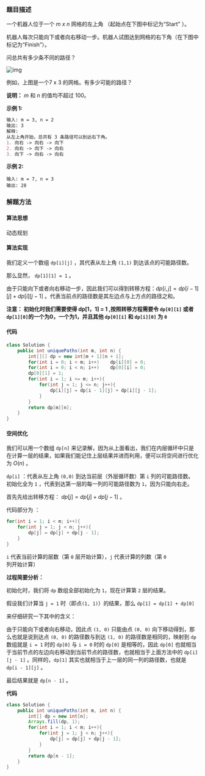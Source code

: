 ### 题目描述

一个机器人位于一个 *m x n* 网格的左上角 （起始点在下图中标记为“Start” ）。

机器人每次只能向下或者向右移动一步。机器人试图达到网格的右下角（在下图中标记为“Finish”）。

问总共有多少条不同的路径？

![img](https://assets.leetcode-cn.com/aliyun-lc-upload/uploads/2018/10/22/robot_maze.png)

例如，上图是一个7 x 3 的网格。有多少可能的路径？

**说明：** *m* 和 *n* 的值均不超过 100。

**示例 1:**

```markdown
输入: m = 3, n = 2
输出: 3
解释:
从左上角开始，总共有 3 条路径可以到达右下角。
1. 向右 -> 向右 -> 向下
2. 向右 -> 向下 -> 向右
3. 向下 -> 向右 -> 向右
```

**示例 2:**

```
输入: m = 7, n = 3
输出: 28
```

### 解题方法

#### 算法思想

动态规划

#### 算法实现

我们定义一个数组 `dp[i][j]` ，其代表从左上角 `(1,1)` 到达该点的可能路径数。

那么显然， `dp[1][1] = 1` 。

由于只能向下或者向右移动一步，因此我们可以得到转移方程：$dp[i, j] = dp[i - 1][j] + dp[i][j - 1]$ 。代表当前点的路径数是其左边点与上方点的路径之和。

**注意： 初始化时我们需要使得 dp[1，1] = 1 ,按照转移方程需要令 `dp[0][1]` 或者 `dp[1][0]`的一个为0，一个为1，并且其他 `dp[0][i]` 和 `dp[i][0]` 为 `0`** 

#### 代码

```java
class Solution {
    public int uniquePaths(int m, int n) {
        int[][] dp = new int[m + 1][n + 1];
        for(int i = 0; i < m; i++)    dp[i][0] = 0;
        for(int i = 0; i < n; i++)    dp[0][i] = 0;
        dp[0][1] = 1;
        for(int i = 1; i <= m; i++){
            for(int j = 1; j <= n; j++){
                dp[i][j] = dp[i - 1][j] + dp[i][j - 1];
            }
        }
        return dp[m][n];
    }
}
```

#### 空间优化

我们可以用一个数组 `dp[n]` 来记录解，因为从上面看出，我们在内层循环中只是在计算一层的结果，如果我们能记住上层结果并进而利用，便可以将空间进行优化为 $O(n)$ 。

`dp[i]` ：代表从左上角 `(0,0)` 到达当前层（外层循环数）第 `i` 列的可能路径数。初始化全为 `1` ，代表到达第一层的每一列的可能路径数为 `1`，因为只能向右走。

首先先给出转移方程： $dp[j] = dp[j] + dp[j - 1]$ 。

代码部分为 ：

```java
for(int i = 1; i < m; i++){
    for(int j = 1; j < n; j++){
        dp[j] = dp[j] + dp[j - 1];
    }
}
```

`i` 代表当前计算的层数（第 `0` 层开始计算），`j` 代表计算的列数（第 `0` 列开始计算）

**过程简要分析：**

初始化时，我们将 `dp` 数组全部初始化为 `1`，现在计算第 `2` 层的结果。

假设我们计算当 `j = 1` 时（即点`(1, 1)`）的结果，那么 `dp[1] = dp[1] + dp[0]`

来仔细研究一下其中的含义：

由于只能向下或者向右移动，因此点 `(1, 0)` 只能由点 `(0, 0)` 向下移动得到，那么也就是说到达点 `(0, 0)` 的路径数与到达 `(1, 0)` 的路径数是相同的，映射到 `dp` 数组就是 `i = 1` 时的 `dp[0]` 与 `i = 0` 时的 `dp[0]` 是相等的，因此 `dp[0]` 也就相当于当前节点的左边向右移动到当前节点的路径数，也就相当于上面方法中的 `dp[i][j - 1]` 。同样的，`dp[1]` 其实也就相当于上一层的同一列的路径数，也就是 `dp[i - 1][j]` 。

最后结果就是 `dp[n - 1]` 。

**代码**

```java
class Solution {
    public int uniquePaths(int m, int n) {
        int[] dp = new int[n];
        Arrays.fill(dp, 1);
        for(int i = 1; i < m; i++){
            for(int j = 1; j < n; j++){
                dp[j] = dp[j] + dp[j - 1];
            }
        }
        return dp[n - 1];
    }
}
```

